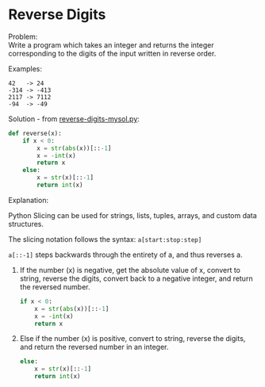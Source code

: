 # Reverse Digits  
  
Problem:  
Write a program which takes an integer and returns the integer corresponding to the digits of the input written in reverse order.  
  
Examples:  
```
42   -> 24  
-314 -> -413  
2117 -> 7112  
-94  -> -49  
```  
  
Solution - from [reverse-digits-mysol.py](reverse-digits-mysol.py):  
```python
def reverse(x):
    if x < 0:
        x = str(abs(x))[::-1]
        x = -int(x)
        return x
    else:
        x = str(x)[::-1]
        return int(x)
```  
  
Explanation:  
  
Python Slicing can be used for strings, lists, tuples, arrays, and custom data structures.  
  
The slicing notation follows the syntax: ```a[start:stop:step]```  
  
```a[::-1]``` steps backwards through the entirety of a, and thus reverses a.  
  
1. If the number (x) is negative, get the absolute value of x, convert to string, reverse the digits, convert back to a negative integer, and return the reversed number.  
    ```python
    if x < 0:
        x = str(abs(x))[::-1]
        x = -int(x)
        return x
    ```  
2. Else if the number (x) is positive, convert to string, reverse the digits, and return the reversed number in an integer.  
    ```python
    else:
        x = str(x)[::-1]
        return int(x)
    ```  